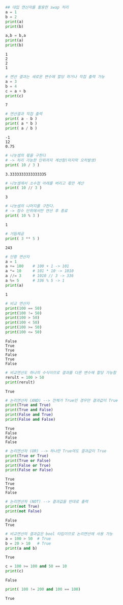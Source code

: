 ```python
## 대입 연산자를 활용한 swap 처리
a = 1
b = 2
print(a)
print(b)

a,b = b,a
print(a)
print(b)
```

    1
    2
    2
    1
    


```python
# 연산 결과는 새로운 변수에 할당 하거나 직접 출력 가능
a = 3
b = 4
c = a + b
print(c)
```

    7
    


```python
# 연산결과 직접 출력
print( a - b )
print( a * b )
print( a / b )
```

    -1
    12
    0.75
    


```python
# 나눗셈의 몫을 구한다
# -> 처리 가능한 단위까지 계산함(마지막 오차발생)
print( 10 / 3 )
```

    3.3333333333333335
    


```python
# 나눗셈에서 소수점 아래를 버리고 몫만 계산
print( 10 // 3 )
```

    3
    


```python
# 나눗셈의 나머지를 구한다.
# -> 정수 단위에서만 연산 후 종료
print( 10 % 3 )
```

    1
    


```python
# 거듭제곱
print( 3 ** 5 )
```

    243
    


```python
# 단항 연산자
a = 1
a += 100    # 100 + 1 -> 101
a *= 10     # 101 * 10 -> 1010
a //= 3     # 1010 // 3 -> 336
a %= 5      # 336 % 5 -> 1
print(a)
```

    1
    


```python
# 비교 연산자
print(100 == 50)
print(100 != 50)
print(100 > 50)
print(100 < 50)
print(100 >= 50)
print(100 <= 50)
```

    False
    True
    True
    False
    True
    False
    


```python
# 비교연산도 하나의 수식이므로 결과를 다른 변수에 할당 가능함
rerult = 100 > 50
print(rerult)
```

    True
    


```python
# 논리연산자 (AND) --> 전체가 True인 경우만 결과값이 True
print(True and True)
print(True and False)
print(False and True)
print(False and False)
```

    True
    False
    False
    False
    


```python
# 논리연산자 (OR) --> 하나만 True여도 결과값이 True
print(True or True)
print(True or False)
print(False or True)
print(False or False)
```

    True
    True
    True
    False
    


```python
# 논리연산자 (NOT) --> 결과값을 반대로 출력
print(not True)
print(not False)
```

    False
    True
    


```python
# 비교연산의 결과값은 bool 타입이므로 논리연산에 사용 가능
a = 100 > 50  # True
b = 20 > 10   # True
print(a and b)
```

    True
    


```python
c = 100 >= 100 and 50 == 10
print(c)
```

    False
    


```python
print( 100 != 200 and 100 == 100)
```

    True
    
